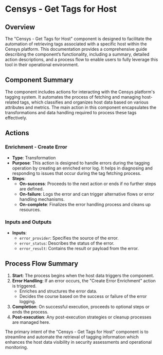 # Censys - Get Tags for Host

## Overview
The "Censys - Get Tags for Host" component is designed to facilitate the automation of retrieving tags associated with a specific host within the Censys platform. This documentation provides a comprehensive guide describing the component’s functionality, including a summary, detailed action descriptions, and a process flow to enable users to fully leverage this tool in their operational environment.

## Component Summary
The component includes actions for interacting with the Censys platform's tagging system. It automates the process of fetching and managing host-related tags, which classifies and organizes host data based on various attributes and metrics. The main action in this component encapsulates the transformations and data handling required to process these tags effectively.

## Actions
### Enrichment - Create Error
- **Type**: Transformation
- **Purpose**: This action is designed to handle errors during the tagging operation by creating an enriched error log. It helps in diagnosing and responding to issues that occur during the tag fetching process.
- **Steps**:
  - **On-success**: Proceeds to the next action or ends if no further steps are defined.
  - **On-failure**: Logs the error and can trigger alternative flows or error handling mechanisms.
  - **On-complete**: Finalizes the error handling process and cleans up resources.

### Inputs and Outputs
- **Inputs**:
  - `error_provider`: Specifies the source of the error.
  - `error_status`: Describes the status of the error.
  - `error_result`: Contains the result or payload from the error.

## Process Flow Summary
1. **Start**: The process begins when the host data triggers the component.
2. **Error Handling**: If an error occurs, the "Create Error Enrichment" action is triggered.
    - Enriches and structures the error data.
    - Decides the course based on the success or failure of the error logging.
3. **Completion**: On successful execution, proceeds to optional steps or ends the process.
4. **Post-execution**: Any post-execution strategies or cleanup processes are managed here.

The primary intent of the "Censys - Get Tags for Host" component is to streamline and automate the retrieval of tagging information which enhances the host data visibility in security assessments and operational monitoring.

